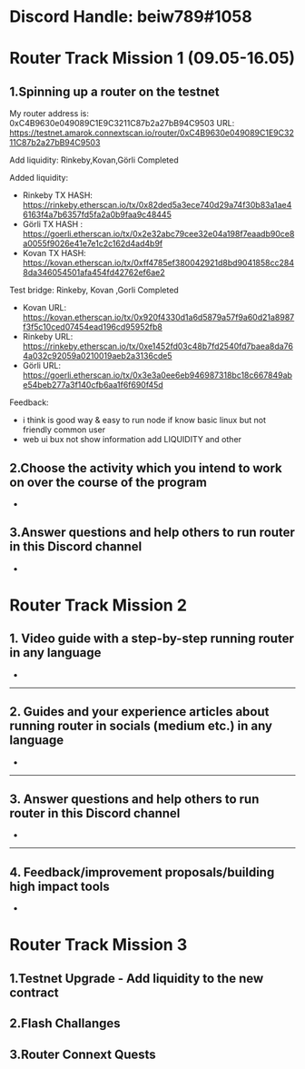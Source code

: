 # Discord Handle: beiw789#1058

# Router Track Mission 1 (09.05-16.05)

## 1.Spinning up a router on the testnet
My router address is: 0xC4B9630e049089C1E9C3211C87b2a27bB94C9503
URL: https://testnet.amarok.connextscan.io/router/0xC4B9630e049089C1E9C3211C87b2a27bB94C9503

Add liquidity:
Rinkeby,Kovan,Görli  Completed

Added liquidity:
- Rinkeby TX HASH: https://rinkeby.etherscan.io/tx/0x82ded5a3ece740d29a74f30b83a1ae46163f4a7b6357fd5fa2a0b9faa9c48445
- Görli TX HASH : https://goerli.etherscan.io/tx/0x2e32abc79cee32e04a198f7eaadb90ce8a0055f9026e41e7e1c2c162d4ad4b9f
- Kovan TX HASH: https://kovan.etherscan.io/tx/0xff4785ef380042921d8bd9041858cc2848da346054501afa454fd42762ef6ae2


Test bridge:
Rinkeby, Kovan ,Gorli Completed
 - Kovan URL: https://kovan.etherscan.io/tx/0x920f4330d1a6d5879a57f9a60d21a8987f3f5c10ced07454ead196cd95952fb8
 - Rinkeby URL: https://rinkeby.etherscan.io/tx/0xe1452fd03c48b7fd2540fd7baea8da764a032c92059a0210019aeb2a3136cde5
 - Görli URL: https://goerli.etherscan.io/tx/0x3e3a0ee6eb946987318bc18c667849abe54beb277a3f140cfb6aa1f6f690f45d

Feedback: 
- i think is good way & easy to run node if know basic linux but not friendly common user
- web ui bux not show  information add LIQUIDITY and other



## 2.Choose the activity which you intend to work on over the course of the program
- 

## 3.Answer questions and help others to run router in this Discord channel
- 

# Router Track Mission 2 

## 1. Video guide with a step-by-step running router in any language
- 
---------------------

## 2. Guides and your experience articles about running router in socials (medium etc.) in any language
- 

----------------------

## 3. Answer questions and help others to run router in this Discord channel
- 

----------------------------------

## 4. Feedback/improvement proposals/building high impact tools 
-  
# Router Track Mission 3 

## 1.Testnet Upgrade - Add liquidity to the new contract 





## 2.Flash Challanges


## 3.Router Connext Quests
